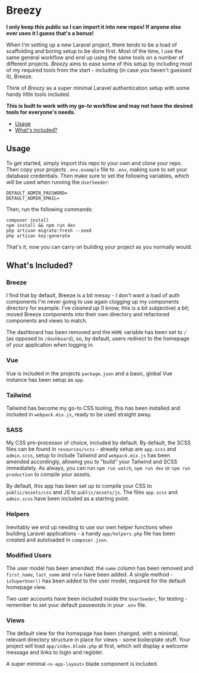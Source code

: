 # Breezy

**I only keep this public so I can import it into new repos! If anyone else ever uses it I guess that's a bonus!**

When I'm setting up a new Laravel project, there tends to be a load of scaffolding and boring setup to be done first. Most of the time, I
use the same general workflow and end up using the same tools on a number of different projects. *Breezy* aims to ease some of this setup by including
most of my required tools from the start - including (in case you haven't guessed it), Breeze.

Think of *Breezy* as a super minimal Laravel authentication setup with some handy little tools included.

**This is built to work with my go-to workflow and may not have the desired tools for everyone's needs.**

- <a href="#usage">Usage</a>
- <a href="#included">What's included?</a>

<div id="usage"></div>

##  Usage

To get started, simply import this repo to your own and clone your repo. Then copy your projects `.env.example` file to `.env`, making sure to set your 
database credentials. Then make sure to set the following variables, which will be used when running the `UserSeeder`:

```
DEFAULT_ADMIN_PASSWORD=
DEFAULT_ADMIN_EMAIL=
```

Then, run the following commands:
```
composer install
npm install && npm run dev
php artisan migrate:fresh --seed
php artisan key:generate
```

That's it, now you can carry on building your project as you normally would.

<div id="included"></div>

## What's Included?

### Breeze

I find that by default, Breeze is a bit messy - I don't want a load of auth components I'm never going to
use again clogging up my components directory for example. I've *cleaned up* (I know, this is a bit subjective) a bit; moved
Breeze components into their own directory and refactored components and views to match.

The dashboard has been removed and the `HOME` variable has been set to `/` (as opposed to `/dashboard`), so, by default, 
users redirect to the homepage of your application when logging in.

### Vue

Vue is included in the projects `package.json` and a basic, global Vue instance has been setup as `app`.

### Tailwind

Tailwind has become my go-to CSS tooling, this has been installed and included in `webpack.mix.js`, ready to be used straight
away.

### SASS

My CSS pre-processor of choice, included by default. By default, the SCSS files can be found in `resources/scss` - 
already setup are `app.scss` and `admin.scss`, setup to include Tailwind and `webpack.mix.js` has been amended accordingly, 
allowing you to "build" your Tailwind and SCSS immediately. As always, you can run `npm run watch`, `npm run dev` or 
`npm run production` to compile your assets.

By default, this app has been set up to compile your CSS to `public/assets/css` and JS to `public/assets/js`. The files `app.scss` and
`admin.scss` have been included as a starting point.

### Helpers

Inevitably we end up needing to use our own helper functions when building Laravel applications - a handy `app/helpers.php` file
has been created and autoloaded in `composer.json`.

### Modified Users

The user model has been amended; the `name` column has been removed and `first_name`, `last_name` and `role` have been added.
A single method - `isSuperUser()` has been added to the user model, required for the default homepage view.

Two user accounts have been included inside the `UserSeeder`, for testing - remember to set your default passwords in your `.env` 
file.

### Views

The default view for the homepage has been changed, with a minimal, relevant directory structure in place for views - some boilerplate stuff.
Your project will load `app/index.blade.php` at first, which will display a welcome message and links to login and register. 

A super minimal `<x-app-layout>` blade component is included.

